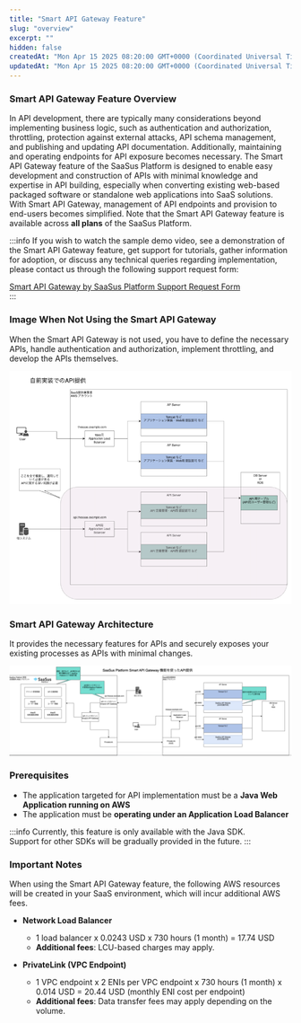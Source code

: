 ```yaml
---
title: "Smart API Gateway Feature"
slug: "overview"
excerpt: ""
hidden: false
createdAt: "Mon Apr 15 2025 08:20:00 GMT+0000 (Coordinated Universal Time)"
updatedAt: "Mon Apr 15 2025 08:20:00 GMT+0000 (Coordinated Universal Time)"
---
```


### Smart API Gateway Feature Overview

In API development, there are typically many considerations beyond implementing business logic, such as authentication and authorization, throttling, protection against external attacks, API schema management, and publishing and updating API documentation. Additionally, maintaining and operating endpoints for API exposure becomes necessary. The Smart API Gateway feature of the SaaSus Platform is designed to enable easy development and construction of APIs with minimal knowledge and expertise in API building, especially when converting existing web-based packaged software or standalone web applications into SaaS solutions. With Smart API Gateway, management of API endpoints and provision to end-users becomes simplified. Note that the Smart API Gateway feature is available across **all plans** of the SaaSus Platform.

:::info
If you wish to watch the sample demo video, see a demonstration of the Smart API Gateway feature, get support for tutorials, gather information for adoption, or discuss any technical queries regarding implementation, please contact us through the following support request form:

[Smart API Gateway by SaaSus Platform Support Request Form](https://forms.gle/XhFD9fCQv1zVGyRT9)<br/>
:::

### Image When Not Using the Smart API Gateway

When the Smart API Gateway is not used, you have to define the necessary APIs, handle authentication and authorization, implement throttling, and develop the APIs themselves.

![api-gateway-function/api-gateway-function-2](/ja/img/part-4/smart-api-gateway-features/api-gateway-function-2.png)

### Smart API Gateway Architecture

It provides the necessary features for APIs and securely exposes your existing processes as APIs with minimal changes.

![api-gateway-function/api-gateway-function-1](/ja/img/part-4/smart-api-gateway-features/api-gateway-function-1.png)

### Prerequisites

- The application targeted for API implementation must be a **Java Web Application running on AWS**
- The application must be **operating under an Application Load Balancer**

:::info
Currently, this feature is only available with the Java SDK.<br/>
Support for other SDKs will be gradually provided in the future.
:::

### Important Notes

When using the Smart API Gateway feature, the following AWS resources will be created in your SaaS environment, which will incur additional AWS fees.

- **Network Load Balancer**

  - 1 load balancer x 0.0243 USD x 730 hours (1 month) = 17.74 USD
  - **Additional fees**: LCU-based charges may apply.

- **PrivateLink (VPC Endpoint)**
  - 1 VPC endpoint x 2 ENIs per VPC endpoint x 730 hours (1 month) x 0.014 USD = 20.44 USD (monthly ENI cost per endpoint)
  - **Additional fees**: Data transfer fees may apply depending on the volume.
